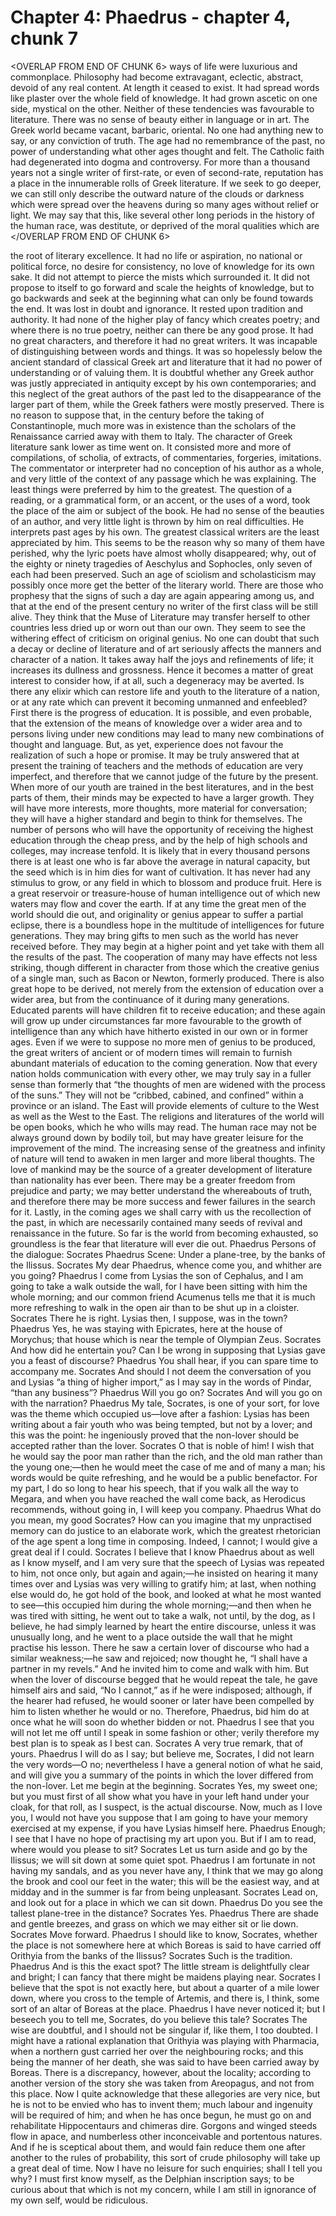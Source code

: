 # Chapter 4: Phaedrus - chapter 4, chunk 7

<OVERLAP FROM END OF CHUNK 6>
ways of life were luxurious and commonplace. Philosophy had become extravagant, eclectic, abstract, devoid of any real content. At length it ceased to exist. It had spread words like plaster over the whole field of knowledge. It had grown ascetic on one side, mystical on the other. Neither of these tendencies was favourable to literature. There was no sense of beauty either in language or in art. The Greek world became vacant, barbaric, oriental. No one had anything new to say, or any conviction of truth. The age had no remembrance of the past, no power of understanding what other ages thought and felt. The Catholic faith had degenerated into dogma and controversy. For more than a thousand years not a single writer of first-rate, or even of second-rate, reputation has a place in the innumerable rolls of Greek literature. If we seek to go deeper, we can still only describe the outward nature of the clouds or darkness which were spread over the heavens during so many ages without relief or light. We may say that this, like several other long periods in the history of the human race, was destitute, or deprived of the moral qualities which are
</OVERLAP FROM END OF CHUNK 6>

the root of literary excellence. It had no life or aspiration, no national or political force, no desire for consistency, no love of knowledge for its own sake. It did not attempt to pierce the mists which surrounded it. It did not propose to itself to go forward and scale the heights of knowledge, but to go backwards and seek at the beginning what can only be found towards the end. It was lost in doubt and ignorance. It rested upon tradition and authority. It had none of the higher play of fancy which creates poetry; and where there is no true poetry, neither can there be any good prose. It had no great characters, and therefore it had no great writers. It was incapable of distinguishing between words and things. It was so hopelessly below the ancient standard of classical Greek art and literature that it had no power of understanding or of valuing them. It is doubtful whether any Greek author was justly appreciated in antiquity except by his own contemporaries; and this neglect of the great authors of the past led to the disappearance of the larger part of them, while the Greek fathers were mostly preserved. There is no reason to suppose that, in the century before the taking of Constantinople, much more was in existence than the scholars of the Renaissance carried away with them to Italy. The character of Greek literature sank lower as time went on. It consisted more and more of compilations, of scholia, of extracts, of commentaries, forgeries, imitations. The commentator or interpreter had no conception of his author as a whole, and very little of the context of any passage which he was explaining. The least things were preferred by him to the greatest. The question of a reading, or a grammatical form, or an accent, or the uses of a word, took the place of the aim or subject of the book. He had no sense of the beauties of an author, and very little light is thrown by him on real difficulties. He interprets past ages by his own. The greatest classical writers are the least appreciated by him. This seems to be the reason why so many of them have perished, why the lyric poets have almost wholly disappeared; why, out of the eighty or ninety tragedies of Aeschylus and Sophocles, only seven of each had been preserved. Such an age of sciolism and scholasticism may possibly once more get the better of the literary world. There are those who prophesy that the signs of such a day are again appearing among us, and that at the end of the present century no writer of the first class will be still alive. They think that the Muse of Literature may transfer herself to other countries less dried up or worn out than our own. They seem to see the withering effect of criticism on original genius. No one can doubt that such a decay or decline of literature and of art seriously affects the manners and character of a nation. It takes away half the joys and refinements of life; it increases its dullness and grossness. Hence it becomes a matter of great interest to consider how, if at all, such a degeneracy may be averted. Is there any elixir which can restore life and youth to the literature of a nation, or at any rate which can prevent it becoming unmanned and enfeebled? First there is the progress of education. It is possible, and even probable, that the extension of the means of knowledge over a wider area and to persons living under new conditions may lead to many new combinations of thought and language. But, as yet, experience does not favour the realization of such a hope or promise. It may be truly answered that at present the training of teachers and the methods of education are very imperfect, and therefore that we cannot judge of the future by the present. When more of our youth are trained in the best literatures, and in the best parts of them, their minds may be expected to have a larger growth. They will have more interests, more thoughts, more material for conversation; they will have a higher standard and begin to think for themselves. The number of persons who will have the opportunity of receiving the highest education through the cheap press, and by the help of high schools and colleges, may increase tenfold. It is likely that in every thousand persons there is at least one who is far above the average in natural capacity, but the seed which is in him dies for want of cultivation. It has never had any stimulus to grow, or any field in which to blossom and produce fruit. Here is a great reservoir or treasure-house of human intelligence out of which new waters may flow and cover the earth. If at any time the great men of the world should die out, and originality or genius appear to suffer a partial eclipse, there is a boundless hope in the multitude of intelligences for future generations. They may bring gifts to men such as the world has never received before. They may begin at a higher point and yet take with them all the results of the past. The cooperation of many may have effects not less striking, though different in character from those which the creative genius of a single man, such as Bacon or Newton, formerly produced. There is also great hope to be derived, not merely from the extension of education over a wider area, but from the continuance of it during many generations. Educated parents will have children fit to receive education; and these again will grow up under circumstances far more favourable to the growth of intelligence than any which have hitherto existed in our own or in former ages. Even if we were to suppose no more men of genius to be produced, the great writers of ancient or of modern times will remain to furnish abundant materials of education to the coming generation. Now that every nation holds communication with every other, we may truly say in a fuller sense than formerly that “the thoughts of men are widened with the process of the suns.” They will not be “cribbed, cabined, and confined” within a province or an island. The East will provide elements of culture to the West as well as the West to the East. The religions and literatures of the world will be open books, which he who wills may read. The human race may not be always ground down by bodily toil, but may have greater leisure for the improvement of the mind. The increasing sense of the greatness and infinity of nature will tend to awaken in men larger and more liberal thoughts. The love of mankind may be the source of a greater development of literature than nationality has ever been. There may be a greater freedom from prejudice and party; we may better understand the whereabouts of truth, and therefore there may be more success and fewer failures in the search for it. Lastly, in the coming ages we shall carry with us the recollection of the past, in which are necessarily contained many seeds of revival and renaissance in the future. So far is the world from becoming exhausted, so groundless is the fear that literature will ever die out. Phaedrus Persons of the dialogue: Socrates Phaedrus Scene: Under a plane-tree, by the banks of the Ilissus. Socrates My dear Phaedrus, whence come you, and whither are you going? Phaedrus I come from Lysias the son of Cephalus, and I am going to take a walk outside the wall, for I have been sitting with him the whole morning; and our common friend Acumenus tells me that it is much more refreshing to walk in the open air than to be shut up in a cloister. Socrates There he is right. Lysias then, I suppose, was in the town? Phaedrus Yes, he was staying with Epicrates, here at the house of Morychus; that house which is near the temple of Olympian Zeus. Socrates And how did he entertain you? Can I be wrong in supposing that Lysias gave you a feast of discourse? Phaedrus You shall hear, if you can spare time to accompany me. Socrates And should I not deem the conversation of you and Lysias “a thing of higher import,” as I may say in the words of Pindar, “than any business”? Phaedrus Will you go on? Socrates And will you go on with the narration? Phaedrus My tale, Socrates, is one of your sort, for love was the theme which occupied us⁠—love after a fashion: Lysias has been writing about a fair youth who was being tempted, but not by a lover; and this was the point: he ingeniously proved that the non-lover should be accepted rather than the lover. Socrates O that is noble of him! I wish that he would say the poor man rather than the rich, and the old man rather than the young one;⁠—then he would meet the case of me and of many a man; his words would be quite refreshing, and he would be a public benefactor. For my part, I do so long to hear his speech, that if you walk all the way to Megara, and when you have reached the wall come back, as Herodicus recommends, without going in, I will keep you company. Phaedrus What do you mean, my good Socrates? How can you imagine that my unpractised memory can do justice to an elaborate work, which the greatest rhetorician of the age spent a long time in composing. Indeed, I cannot; I would give a great deal if I could. Socrates I believe that I know Phaedrus about as well as I know myself, and I am very sure that the speech of Lysias was repeated to him, not once only, but again and again;⁠—he insisted on hearing it many times over and Lysias was very willing to gratify him; at last, when nothing else would do, he got hold of the book, and looked at what he most wanted to see⁠—this occupied him during the whole morning;⁠—and then when he was tired with sitting, he went out to take a walk, not until, by the dog, as I believe, he had simply learned by heart the entire discourse, unless it was unusually long, and he went to a place outside the wall that he might practise his lesson. There he saw a certain lover of discourse who had a similar weakness;⁠—he saw and rejoiced; now thought he, “I shall have a partner in my revels.” And he invited him to come and walk with him. But when the lover of discourse begged that he would repeat the tale, he gave himself airs and said, “No I cannot,” as if he were indisposed; although, if the hearer had refused, he would sooner or later have been compelled by him to listen whether he would or no. Therefore, Phaedrus, bid him do at once what he will soon do whether bidden or not. Phaedrus I see that you will not let me off until I speak in some fashion or other; verily therefore my best plan is to speak as I best can. Socrates A very true remark, that of yours. Phaedrus I will do as I say; but believe me, Socrates, I did not learn the very words⁠—O no; nevertheless I have a general notion of what he said, and will give you a summary of the points in which the lover differed from the non-lover. Let me begin at the beginning. Socrates Yes, my sweet one; but you must first of all show what you have in your left hand under your cloak, for that roll, as I suspect, is the actual discourse. Now, much as I love you, I would not have you suppose that I am going to have your memory exercised at my expense, if you have Lysias himself here. Phaedrus Enough; I see that I have no hope of practising my art upon you. But if I am to read, where would you please to sit? Socrates Let us turn aside and go by the Ilissus; we will sit down at some quiet spot. Phaedrus I am fortunate in not having my sandals, and as you never have any, I think that we may go along the brook and cool our feet in the water; this will be the easiest way, and at midday and in the summer is far from being unpleasant. Socrates Lead on, and look out for a place in which we can sit down. Phaedrus Do you see the tallest plane-tree in the distance? Socrates Yes. Phaedrus There are shade and gentle breezes, and grass on which we may either sit or lie down. Socrates Move forward. Phaedrus I should like to know, Socrates, whether the place is not somewhere here at which Boreas is said to have carried off Orithyia from the banks of the Ilissus? Socrates Such is the tradition. Phaedrus And is this the exact spot? The little stream is delightfully clear and bright; I can fancy that there might be maidens playing near. Socrates I believe that the spot is not exactly here, but about a quarter of a mile lower down, where you cross to the temple of Artemis, and there is, I think, some sort of an altar of Boreas at the place. Phaedrus I have never noticed it; but I beseech you to tell me, Socrates, do you believe this tale? Socrates The wise are doubtful, and I should not be singular if, like them, I too doubted. I might have a rational explanation that Orithyia was playing with Pharmacia, when a northern gust carried her over the neighbouring rocks; and this being the manner of her death, she was said to have been carried away by Boreas. There is a discrepancy, however, about the locality; according to another version of the story she was taken from Areopagus, and not from this place. Now I quite acknowledge that these allegories are very nice, but he is not to be envied who has to invent them; much labour and ingenuity will be required of him; and when he has once begun, he must go on and rehabilitate Hippocentaurs and chimeras dire. Gorgons and winged steeds flow in apace, and numberless other inconceivable and portentous natures. And if he is sceptical about them, and would fain reduce them one after another to the rules of probability, this sort of crude philosophy will take up a great deal of time. Now I have no leisure for such enquiries; shall I tell you why? I must first know myself, as the Delphian inscription says; to be curious about that which is not my concern, while I am still in ignorance of my own self, would be ridiculous.